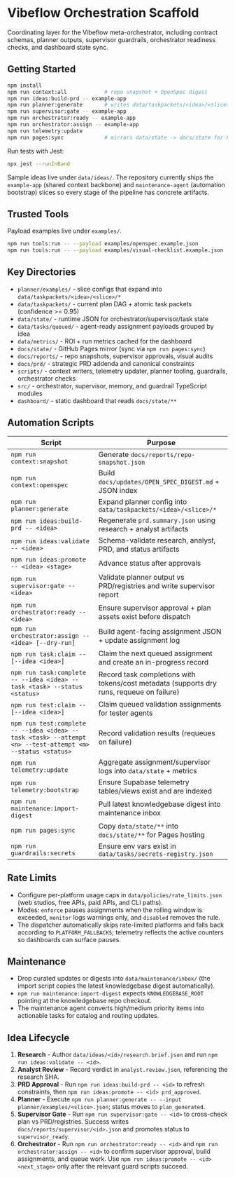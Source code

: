 # Vibeflow Orchestration Scaffold
Coordinating layer for the Vibeflow meta-orchestrator, including contract schemas, planner outputs,
supervisor guardrails, orchestrator readiness checks, and dashboard state sync.
## Getting Started
```bash
npm install
npm run context:all            # repo snapshot + OpenSpec digest
npm run ideas:build-prd -- example-app
npm run planner:generate       # writes data/taskpackets/<idea>/<slice>/*
npm run supervisor:gate -- example-app
npm run orchestrator:ready -- example-app
npm run orchestrator:assign -- example-app
npm run telemetry:update
npm run pages:sync             # mirrors data/state -> docs/state for Pages dashboard
```
Run tests with Jest:
```bash
npx jest --runInBand
```
Sample ideas live under `data/ideas/`. The repository currently ships the `example-app`
(shared context backbone) and `maintenance-agent` (automation bootstrap) slices so every
stage of the pipeline has concrete artifacts.
## Trusted Tools
Payload examples live under `examples/`.
```bash
npm run tools:run -- --payload examples/openspec.example.json
npm run tools:run -- --payload examples/visual-checklist.example.json
```
## Key Directories
- `planner/examples/` - slice configs that expand into `data/taskpackets/<idea>/<slice>/*`
- `data/taskpackets/` - current plan DAG + atomic task packets (confidence >= 0.95)
- `data/state/` - runtime JSON for orchestrator/supervisor/task state
- `data/tasks/queued/` - agent-ready assignment payloads grouped by idea
- `data/metrics/` - ROI + run metrics cached for the dashboard
- `docs/state/` - GitHub Pages mirror (sync via `npm run pages:sync`)
- `docs/reports/` - repo snapshots, supervisor approvals, visual audits
- `docs/prd/` - strategic PRD addenda and canonical constraints
- `scripts/` - context writers, telemetry updater, planner tooling, guardrails, orchestrator checks
- `src/` - orchestrator, supervisor, memory, and guardrail TypeScript modules
- `dashboard/` - static dashboard that reads `docs/state/**`
## Automation Scripts
| Script | Purpose |
|--------|---------|
| `npm run context:snapshot` | Generate `docs/reports/repo-snapshot.json` |
| `npm run context:openspec` | Build `docs/updates/OPEN_SPEC_DIGEST.md` + JSON index |
| `npm run planner:generate` | Expand planner config into `data/taskpackets/<idea>/<slice>/*` |
| `npm run ideas:build-prd -- <idea>` | Regenerate `prd.summary.json` using research + analyst artifacts |
| `npm run ideas:validate -- <idea>` | Schema-validate research, analyst, PRD, and status artifacts |
| `npm run ideas:promote -- <idea> <stage>` | Advance status after approvals |
| `npm run supervisor:gate -- <idea>` | Validate planner output vs PRD/registries and write supervisor report |
| `npm run orchestrator:ready -- <idea>` | Ensure supervisor approval + plan assets exist before dispatch |
| `npm run orchestrator:assign -- <idea> [--dry-run]` | Build agent-facing assignment JSON + update assignment log |
| `npm run task:claim -- [--idea <idea>]` | Claim the next queued assignment and create an in-progress record |
| `npm run task:complete -- --idea <idea> --task <task> --status <status>` | Record task completions with tokens/cost metadata (supports dry runs, requeue on failure) |
| `npm run test:claim -- [--idea <idea>]` | Claim queued validation assignments for tester agents |
| `npm run test:complete -- --idea <idea> --task <task> --attempt <n> --test-attempt <m> --status <status>` | Record validation results (requeues on failure) |
| `npm run telemetry:update` | Aggregate assignment/supervisor logs into `data/state` + metrics |
| `npm run telemetry:bootstrap` | Ensure Supabase telemetry tables/views exist and are indexed |
| `npm run maintenance:import-digest` | Pull latest knowledgebase digest into maintenance inbox |
| `npm run pages:sync` | Copy `data/state/**` into `docs/state/**` for Pages hosting |
| `npm run guardrails:secrets` | Ensure env vars exist in `data/tasks/secrets-registry.json` |


## Rate Limits
- Configure per-platform usage caps in `data/policies/rate_limits.json` (web studios, free APIs, paid APIs, and CLI paths).
- Modes: `enforce` pauses assignments when the rolling window is exceeded, `monitor` logs warnings only, and `disabled` removes the rule.
- The dispatcher automatically skips rate-limited platforms and falls back according to `PLATFORM_FALLBACKS`; telemetry reflects the active counters so dashboards can surface pauses.

## Maintenance
- Drop curated updates or digests into `data/maintenance/inbox/` (the import script copies the latest knowledgebase digest automatically).
- `npm run maintenance:import-digest` expects `KNOWLEDGEBASE_ROOT` pointing at the knowledgebase repo checkout.
- The maintenance agent converts high/medium priority items into actionable tasks for catalog and routing updates.

## Idea Lifecycle
1. **Research** - Author `data/ideas/<id>/research.brief.json` and run `npm run ideas:validate -- <id>`.
2. **Analyst Review** - Record verdict in `analyst.review.json`, referencing the research SHA.
3. **PRD Approval** - Run `npm run ideas:build-prd -- <id>` to refresh constraints, then `npm run ideas:promote -- <id> prd_approved`.
4. **Planner** - Execute `npm run planner:generate -- --input planner/examples/<slice>.json`; status moves to `plan_generated`.
5. **Supervisor Gate** - Run `npm run supervisor:gate -- <id>` to cross-check plan vs PRD/registries. Success writes `docs/reports/supervisor/<id>.json` and promotes status to `supervisor_ready`.
6. **Orchestrator** - Run `npm run orchestrator:ready -- <id>` and `npm run orchestrator:assign -- <id>` to confirm supervisor approval, build assignments, and queue work.
Use `npm run ideas:promote -- <id> <next_stage>` only after the relevant guard scripts succeed.
